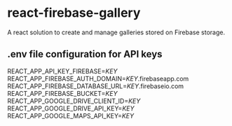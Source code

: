 # react-firebase-gallery
A react solution to create and manage galleries stored on Firebase storage.

## .env file configuration for API keys
REACT_APP_API_KEY_FIREBASE=*KEY*
REACT_APP_FIREBASE_AUTH_DOMAIN=*KEY*.firebaseapp.com
REACT_APP_FIREBASE_DATABASE_URL=*KEY*.firebaseio.com
REACT_APP_FIREBASE_BUCKET=*KEY*
REACT_APP_GOOGLE_DRIVE_CLIENT_ID=*KEY*
REACT_APP_GOOGLE_DRIVE_API_KEY=*KEY*
REACT_APP_GOOGLE_MAPS_API_KEY=*KEY*


